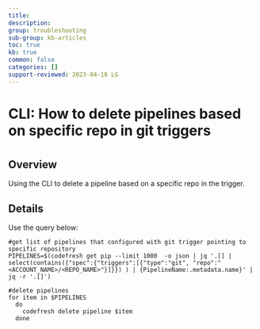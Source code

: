 ```yaml
---
title: 
description: 
group: troubleshooting
sub-group: kb-articles
toc: true
kb: true
common: false
categories: []
support-reviewed: 2023-04-18 LG
---
```


# CLI: How to delete pipelines based on specific repo in git triggers

#

## Overview

Using the CLI to delete a pipeline based on a specific repo in the trigger.

## Details

Use the query below:

    
    
    #get list of pipelines that configured with git trigger pointing to specific repository
    PIPELINES=$(codefresh get pip --limit 1000  -o json | jq '.[] | select(contains({"spec":{"triggers":[{"type":"git", "repo":"<ACCOUNT_NAME>/<REPO_NAME>"}]}}) ) | {PipelineName:.metadata.name}' | jq -r '.[]')
    
    #delete pipelines
    for item in $PIPELINES
      do
        codefresh delete pipeline $item
      done 
    

